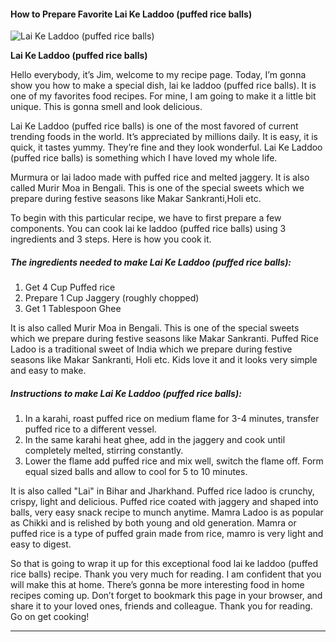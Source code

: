             

#### How to Prepare Favorite Lai Ke Laddoo (puffed rice balls)

![Lai Ke Laddoo (puffed rice balls)](https://img-global.cpcdn.com/recipes/3732ad1dffbcba3a/751x532cq70/lai-ke-laddoo-puffed-rice-balls-recipe-main-photo.jpg)

**Lai Ke Laddoo (puffed rice balls)**

Hello everybody, it’s Jim, welcome to my recipe page. Today, I’m gonna show you how to make a special dish, lai ke laddoo (puffed rice balls). It is one of my favorites food recipes. For mine, I am going to make it a little bit unique. This is gonna smell and look delicious.

Lai Ke Laddoo (puffed rice balls) is one of the most favored of current trending foods in the world. It’s appreciated by millions daily. It is easy, it is quick, it tastes yummy. They’re fine and they look wonderful. Lai Ke Laddoo (puffed rice balls) is something which I have loved my whole life.

Murmura or lai ladoo made with puffed rice and melted jaggery. It is also called Murir Moa in Bengali. This is one of the special sweets which we prepare during festive seasons like Makar Sankranti,Holi etc.

To begin with this particular recipe, we have to first prepare a few components. You can cook lai ke laddoo (puffed rice balls) using 3 ingredients and 3 steps. Here is how you cook it.

##### The ingredients needed to make Lai Ke Laddoo (puffed rice balls):

1.  Get 4 Cup Puffed rice
2.  Prepare 1 Cup Jaggery (roughly chopped)
3.  Get 1 Tablespoon Ghee

It is also called Murir Moa in Bengali. This is one of the special sweets which we prepare during festive seasons like Makar Sankranti. Puffed Rice Ladoo is a traditional sweet of India which we prepare during festive seasons like Makar Sankranti, Holi etc. Kids love it and it looks very simple and easy to make.

##### Instructions to make Lai Ke Laddoo (puffed rice balls):

1.  In a karahi, roast puffed rice on medium flame for 3-4 minutes, transfer puffed rice to a different vessel.
2.  In the same karahi heat ghee, add in the jaggery and cook until completely melted, stirring constantly.
3.  Lower the flame add puffed rice and mix well, switch the flame off. Form equal sized balls and allow to cool for 5 to 10 minutes.

It is also called "Lai" in Bihar and Jharkhand. Puffed rice ladoo is crunchy, crispy, light and delicious. Puffed rice coated with jaggery and shaped into balls, very easy snack recipe to munch anytime. Mamra Ladoo is as popular as Chikki and is relished by both young and old generation. Mamra or puffed rice is a type of puffed grain made from rice, mamro is very light and easy to digest.

So that is going to wrap it up for this exceptional food lai ke laddoo (puffed rice balls) recipe. Thank you very much for reading. I am confident that you will make this at home. There’s gonna be more interesting food in home recipes coming up. Don’t forget to bookmark this page in your browser, and share it to your loved ones, friends and colleague. Thank you for reading. Go on get cooking!

* * *